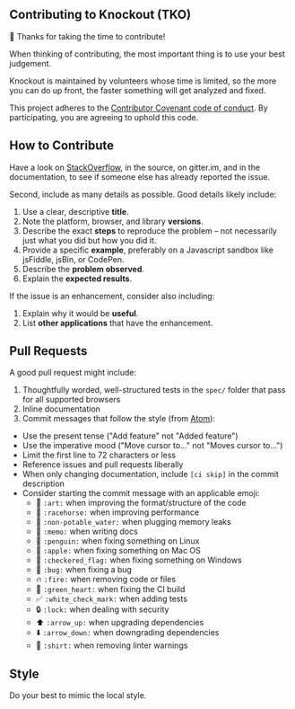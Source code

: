 ## Contributing to Knockout (TKO)

🎉 Thanks for taking the time to contribute!

When thinking of contributing, the most important thing is to use your best judgement.

Knockout is maintained by volunteers whose time is limited, so the more you can do up front, the faster something will get analyzed and fixed.

This project adheres to the [Contributor Covenant code of conduct](/knockout/tko/blob/master/CODE_OF_CONDUCT.md). By participating, you are agreeing to uphold this code. 

## How to Contribute

Have a look on [StackOverflow](https://stackoverflow.com), in the source, on gitter.im, and in the documentation, to see if someone else has already reported the issue.

Second, include as many details as possible. Good details likely include:

1. Use a clear, descriptive **title**.
2. Note the platform, browser, and library **versions**.
3. Describe the exact **steps** to reproduce the problem – not necessarily just what you did but how you did it.
4. Provide a specific **example**, preferably on a Javascript sandbox like jsFiddle, jsBin, or CodePen.
5. Describe the **problem observed**.
6. Explain the **expected results**.

If the issue is an enhancement, consider also including:

1. Explain why it would be **useful**.
2. List **other applications** that have the enhancement.

## Pull Requests

A good pull request might include:

1. Thoughtfully worded, well-structured tests in the `spec/` folder that pass for all supported browsers
2. Inline documentation
3. Commit messages that follow the style (from [Atom](https://github.com/atom/atom/blob/master/CONTRIBUTING.md#git-commit-messages)):

* Use the present tense ("Add feature" not "Added feature")
* Use the imperative mood ("Move cursor to..." not "Moves cursor to...")
* Limit the first line to 72 characters or less
* Reference issues and pull requests liberally
* When only changing documentation, include `[ci skip]` in the commit description
* Consider starting the commit message with an applicable emoji:
    * :art: `:art:` when improving the format/structure of the code
    * :racehorse: `:racehorse:` when improving performance
    * :non-potable_water: `:non-potable_water:` when plugging memory leaks
    * :memo: `:memo:` when writing docs
    * :penguin: `:penguin:` when fixing something on Linux
    * :apple: `:apple:` when fixing something on Mac OS
    * :checkered_flag: `:checkered_flag:` when fixing something on Windows
    * :bug: `:bug:` when fixing a bug
    * :fire: `:fire:` when removing code or files
    * :green_heart: `:green_heart:` when fixing the CI build
    * :white_check_mark: `:white_check_mark:` when adding tests
    * :lock: `:lock:` when dealing with security
    * :arrow_up: `:arrow_up:` when upgrading dependencies
    * :arrow_down: `:arrow_down:` when downgrading dependencies
    * :shirt: `:shirt:` when removing linter warnings

## Style

Do your best to mimic the local style.
